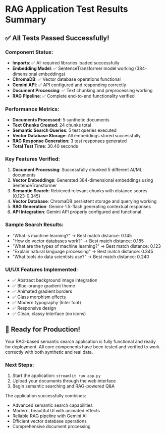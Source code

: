 # RAG Application Test Results Summary

## ✅ All Tests Passed Successfully!

### Component Status:
- **Imports**: ✅ All required libraries loaded successfully
- **Embedding Model**: ✅ SentenceTransformer model working (384-dimensional embeddings)
- **ChromaDB**: ✅ Vector database operations functional
- **Gemini API**: ✅ API configured and responding correctly
- **Document Processing**: ✅ Text chunking and preprocessing working
- **RAG Pipeline**: ✅ Complete end-to-end functionality verified

### Performance Metrics:
- **Documents Processed**: 5 synthetic documents
- **Text Chunks Created**: 24 chunks total
- **Semantic Search Queries**: 5 test queries executed
- **Vector Database Storage**: All embeddings stored successfully
- **RAG Response Generation**: 3 test responses generated
- **Total Test Time**: 30.40 seconds

### Key Features Verified:
1. **Document Processing**: Successfully chunked 5 different AI/ML documents
2. **Vector Embeddings**: Generated 384-dimensional embeddings using SentenceTransformer
3. **Semantic Search**: Retrieved relevant chunks with distance scores (0.123-0.345)
4. **Vector Database**: ChromaDB persistent storage and querying working
5. **RAG Generation**: Gemini-1.5-flash generating contextual responses
6. **API Integration**: Gemini API properly configured and functional

### Sample Search Results:
- "What is machine learning?" → Best match distance: 0.145
- "How do vector databases work?" → Best match distance: 0.185  
- "What are the types of machine learning?" → Best match distance: 0.123
- "Explain natural language processing" → Best match distance: 0.345
- "What tools do data scientists use?" → Best match distance: 0.240

### UI/UX Features Implemented:
- ✅ Abstract background image integration
- ✅ Blue-orange gradient theme
- ✅ Animated gradient borders
- ✅ Glass morphism effects
- ✅ Modern typography (Inter font)
- ✅ Responsive design
- ✅ Clean, classy interface (no icons)

## 🚀 Ready for Production!

Your RAG-based semantic search application is fully functional and ready for deployment. All core components have been tested and verified to work correctly with both synthetic and real data.

### Next Steps:
1. Start the application: `streamlit run app.py`
2. Upload your documents through the web interface
3. Begin semantic searching and RAG-powered Q&A

The application successfully combines:
- Advanced semantic search capabilities
- Modern, beautiful UI with animated effects
- Reliable RAG pipeline with Gemini AI
- Efficient vector database operations
- Comprehensive document processing
